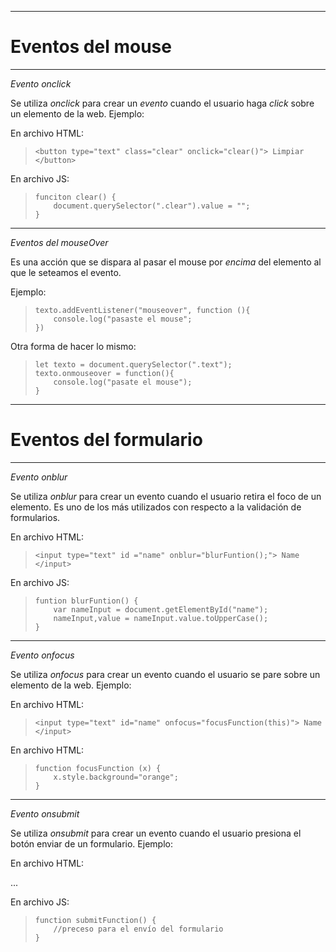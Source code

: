 -----------------------------------------------------------
<h1>Eventos del mouse</h1>


-----------------------------------------------------------
*Evento onclick*

Se utiliza *onclick* para crear un *evento* cuando el usuario haga *click* sobre un elemento de la web. Ejemplo:

En archivo HTML:

> ``<button type="text" class="clear" onclick="clear()"> Limpiar </button>``

En archivo JS:

> ``funciton clear() {`` <br>
> ``    document.querySelector(".clear").value = "";`` <br>
> ``}`` 


-----------------------------------------------------------
*Eventos del mouseOver*

Es una acción que se dispara al pasar el mouse por *encima* del elemento al que le seteamos el evento.

Ejemplo:

> ``texto.addEventListener("mouseover", function (){`` <br>
> ``    console.log("pasaste el mouse";`` <br>
> ``})`` 

Otra forma de hacer lo mismo:

> ``let texto = document.querySelector(".text");`` <br>
> ``texto.onmouseover = function(){`` <br>
> ``    console.log("pasate el mouse");`` <br>
> ``}`` 


-----------------------------------------------------------
<h1>Eventos del formulario</h1>

-----------------------------------------------------------
*Evento onblur*

Se utiliza *onblur* para crear un evento cuando el usuario retira el foco de un elemento. Es uno de los más utilizados con respecto a la validación de formularios.

En archivo HTML:

> ``<input type="text" id ="name" onblur="blurFuntion();"> Name </input>``

En archivo JS:

> ``funtion blurFuntion() {`` <br>
> ``    var nameInput = document.getElementById("name");`` <br>
> ``    nameInput,value = nameInput.value.toUpperCase();`` <br>
> ``}`` 


-----------------------------------------------------------
*Evento onfocus*

Se utiliza *onfocus* para crear un evento cuando el usuario se pare sobre un elemento de la web. Ejemplo:

En archivo HTML:

> ``<input type="text" id="name" onfocus="focusFunction(this)"> Name </input>``

En archivo HTML:

> ``function focusFunction (x) {``<br>
> ``    x.style.background="orange";``<br>
> ``}``

-----------------------------------------------------------
*Evento onsubmit*

Se utiliza *onsubmit* para crear un evento cuando el usuario presiona el botón enviar de un formulario. Ejemplo:

En archivo HTML:

<form method="post" action="/" onsubmit="submitFunction()">...</form>

En archivo JS:

> ``function submitFunction() {`` <br>
> ``    //preceso para el envío del formulario`` <br>
> ``}`` 


